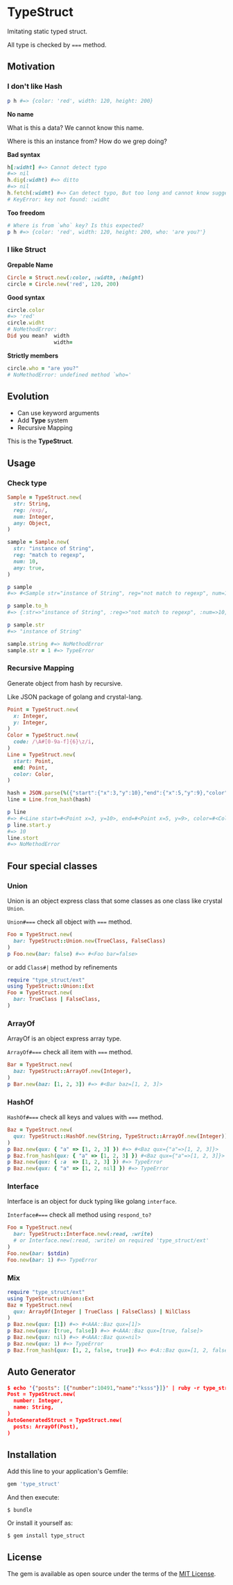 # TypeStruct

Imitating static typed struct.

All type is checked by `===` method.

## Motivation

### I don't like Hash

```ruby
p h #=> {color: 'red', width: 120, height: 200}
```

**No name**

What is this a data?
We cannot know this name.

Where is this an instance from?
How do we grep doing?

**Bad syntax**

```ruby
h[:widht] #=> Cannot detect typo
#=> nil
h.dig(:widht) #=> ditto
#=> nil
h.fetch(:widht) #=> Can detect typo, But too long and cannot know suggestion from did_you_mean gem
# KeyError: key not found: :widht
```

**Too freedom**

```ruby
# Where is from `who` key? Is this expected?
p h #=> {color: 'red', width: 120, height: 200, who: 'are you?'}
```

### I like Struct

**Grepable Name**

```ruby
Circle = Struct.new(:color, :width, :height)
circle = Circle.new('red', 120, 200)
```

**Good syntax**

```ruby
circle.color
#=> 'red'
circle.widht
# NoMethodError:
Did you mean?  width
               width=
```

**Strictly members**

```ruby
circle.who = "are you?"
# NoMethodError: undefined method `who='
```

## Evolution

- Can use keyword arguments
- Add **Type** system
- Recursive Mapping

This is the **TypeStruct**.

## Usage

### Check type

```ruby
Sample = TypeStruct.new(
  str: String,
  reg: /exp/,
  num: Integer,
  any: Object,
)

sample = Sample.new(
  str: "instance of String",
  reg: "match to regexp",
  num: 10,
  any: true,
)

p sample
#=> #<Sample str="instance of String", reg="not match to regexp", num=10, any=true>

p sample.to_h
#=> {:str=>"instance of String", :reg=>"not match to regexp", :num=>10, :any=>true}

p sample.str
#=> "instance of String"

sample.string #=> NoMethodError
sample.str = 1 #=> TypeError
```

### Recursive Mapping

Generate object from hash by recursive.

Like JSON package of golang and crystal-lang.

```ruby
Point = TypeStruct.new(
  x: Integer,
  y: Integer,
)
Color = TypeStruct.new(
  code: /\A#[0-9a-f]{6}\z/i,
)
Line = TypeStruct.new(
  start: Point,
  end: Point,
  color: Color,
)

hash = JSON.parse(%({"start":{"x":3,"y":10},"end":{"x":5,"y":9},"color":{"code":"#CAFE00"}}))
line = Line.from_hash(hash)

p line
#=> #<Line start=#<Point x=3, y=10>, end=#<Point x=5, y=9>, color=#<Color code="#CAFE00">>
p line.start.y
#=> 10
line.stort
#=> NoMethodError
```

## Four special classes

### Union

Union is an object express class that some classes as one class like crystal `Union`.

`Union#===` check all object with `===` method.

```ruby
Foo = TypeStruct.new(
  bar: TypeStruct::Union.new(TrueClass, FalseClass)
)
p Foo.new(bar: false) #=> #<Foo bar=false>
```

or add `Class#|` method by refinements

```ruby
require "type_struct/ext"
using TypeStruct::Union::Ext
Foo = TypeStruct.new(
  bar: TrueClass | FalseClass,
)
```

### ArrayOf

ArrayOf is an object express array type.

`ArrayOf#===` check all item with `===` method.

```ruby
Bar = TypeStruct.new(
  baz: TypeStruct::ArrayOf.new(Integer),
)
p Bar.new(baz: [1, 2, 3]) #=> #<Bar baz=[1, 2, 3]>
```

### HashOf

`HashOf#===` check all keys and values with `===` method.

```ruby
Baz = TypeStruct.new(
  qux: TypeStruct::HashOf.new(String, TypeStruct::ArrayOf.new(Integer))
)
p Baz.new(qux: { "a" => [1, 2, 3] }) #=> #<Baz qux={"a"=>[1, 2, 3]}>
p Baz.from_hash(qux: { "a" => [1, 2, 3] }) #<Baz qux={"a"=>[1, 2, 3]}>
p Baz.new(qux: { :a  => [1, 2, 3] }) #=> TypeError
p Baz.new(qux: { "a" => [1, 2, nil] }) #=> TypeError
```

### Interface

Interface is an object for duck typing like golang `interface`.

`Interface#===` check all method using `respond_to?`

```ruby
Foo = TypeStruct.new(
  bar: TypeStruct::Interface.new(:read, :write)
  # or Interface.new(:read, :write) on required 'type_struct/ext'
)
Foo.new(bar: $stdin)
Foo.new(bar: 1) #=> TypeError
```

### Mix

```ruby
require "type_struct/ext"
using TypeStruct::Union::Ext
Baz = TypeStruct.new(
  qux: ArrayOf(Integer | TrueClass | FalseClass) | NilClass
)
p Baz.new(qux: [1]) #=> #<AAA::Baz qux=[1]>
p Baz.new(qux: [true, false]) #=> #<AAA::Baz qux=[true, false]>
p Baz.new(qux: nil) #=> #<AAA::Baz qux=nil>
p Baz.new(qux: 1) #=> TypeError
p Baz.from_hash(qux: [1, 2, false, true]) #=> #<A::Baz qux=[1, 2, false, true]>
```

## Auto Generator

```json
$ echo '{"posts": [{"number":10491,"name":"ksss"}]}' | ruby -r type_struct/generator/json
Post = TypeStruct.new(
  number: Integer,
  name: String,
)
AutoGeneratedStruct = TypeStruct.new(
  posts: ArrayOf(Post),
)
```

## Installation

Add this line to your application's Gemfile:

```ruby
gem 'type_struct'
```

And then execute:

    $ bundle

Or install it yourself as:

    $ gem install type_struct

## License

The gem is available as open source under the terms of the [MIT License](http://opensource.org/licenses/MIT).
